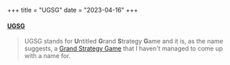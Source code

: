 +++
title = "UGSG"
date = "2023-04-16"
+++
#### [UGSG](/ugsg)
> UGSG stands for **U**ntitled **G**rand **S**trategy **G**ame and it is, as the name suggests,
a [Grand Strategy Game](https://en.wikipedia.org/wiki/Category:Grand_strategy_video_games)
that I haven't managed to come up with a name for.
